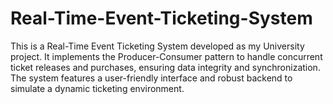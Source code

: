 # Real-Time-Event-Ticketing-System
This is a Real-Time Event Ticketing System developed as my University project. It implements the Producer-Consumer pattern to handle concurrent ticket releases and purchases, ensuring data integrity and synchronization. The system features a user-friendly interface and robust backend to simulate a dynamic ticketing environment.
